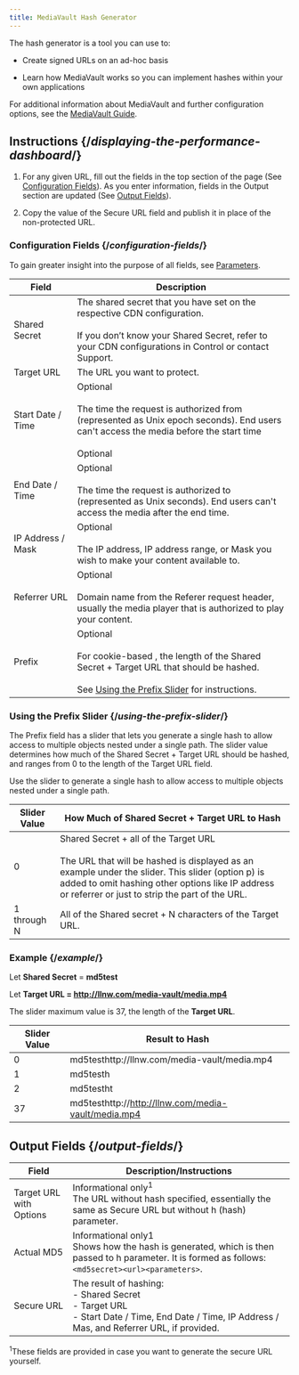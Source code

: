 ```yaml
---
title: MediaVault Hash Generator
---
```


The hash generator is a tool you can use to:

-   Create signed URLs on an ad-hoc basis

-   Learn how MediaVault works so you can implement hashes within your own applications

For additional information about MediaVault and further configuration options, see the [MediaVault Guide](/delivery/delivery/mediavault).

## Instructions {/*displaying-the-performance-dashboard*/}

1.  For any given URL, fill out the fields in the top section of the page (See [Configuration Fields](#configuration-fields)). As you enter information, fields in the Output section are updated (See [Output Fields](#output-fields)).

2.  Copy the value of the Secure URL field and publish it in place of the non-protected URL.

### Configuration Fields {/*configuration-fields*/}

To gain greater insight into the purpose of all fields, see [Parameters](/delivery/delivery/mediavault/mediavault_parameters).

| Field | Description |
| --- | --- |
| Shared Secret | The shared secret that you have set on the respective CDN configuration.<br /><br />If you don’t know your Shared Secret, refer to your CDN configurations in Control or contact Support. |
| Target URL | The URL you want to protect. |
| Start Date / Time | Optional<br /><br />The time the request is authorized from (represented as Unix epoch seconds). End users can't access the media before the start time<br /><br />Optional |
| End Date / Time | Optional<br /><br />The time the request is authorized to (represented as Unix seconds). End users can't access the media after the end time. |
| IP Address / Mask | Optional<br /><br />The IP address, IP address range, or Mask you wish to make your content available to. |
| Referrer URL | Optional<br /><br />Domain name from the Referer request header, usually the media player that is authorized to play your content. |
| Prefix | Optional<br /><br />For cookie-based , the length of the Shared Secret + Target URL that should be hashed.<br /><br />See [Using the Prefix Slider](#using-the-prefix-slider) for instructions. |

### Using the Prefix Slider {/*using-the-prefix-slider*/}

The Prefix field has a slider that lets you generate a single hash to allow access to multiple objects nested under a single path. The slider value determines how much of the Shared Secret + Target URL should be hashed, and ranges from 0 to the length of the Target URL field.

Use the slider to generate a single hash to allow access to multiple objects nested under a single path.

| Slider Value | How Much of Shared Secret + Target URL to Hash |
| --- | --- |
| 0   | Shared Secret + all of the Target URL<br /> <br /> <Callout type="info">The URL that will be hashed is displayed as an example under the slider. This slider (option p) is added to omit hashing other options like IP address or referrer or just to strip the part of the URL.</Callout> |
| 1 through N | All of the Shared secret + N characters of the Target URL. |

### Example {/*example*/}

Let **Shared Secret** = **md5test**

Let **Target URL = http://llnw.com/media-vault/media.mp4**

The slider maximum value is 37, the length of the **Target URL**.

| Slider Value | Result to Hash |
| --- | --- |
| 0   | md5testhttp://llnw.com/media-vault/media.mp4 |
| 1   | md5testh |
| 2   | md5testht |
| 37  | md5testhttp://http://llnw.com/media-vault/media.mp4 |

## Output Fields {/*output-fields*/}

| Field | Description/Instructions |
| --- | --- |
| Target URL with Options | Informational only<sup>1</sup><br />The URL without hash specified, essentially the same as Secure URL but without h (hash) parameter. |
| Actual MD5 | Informational only1<br />Shows how the hash is generated, which is then passed to h parameter. It is formed as follows: `<md5secret><url><parameters>`. |
| Secure URL | The result of hashing:<br />- Shared Secret<br />- Target URL<br />-   Start Date / Time, End Date / Time, IP Address / Mas, and Referrer URL, if provided. |

<sup>1</sup>These fields are provided in case you want to generate the secure URL yourself.
